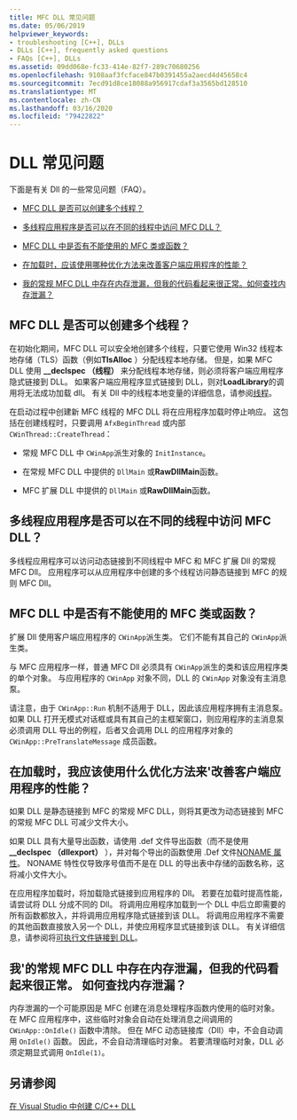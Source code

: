 ```yaml
---
title: MFC DLL 常见问题
ms.date: 05/06/2019
helpviewer_keywords:
- troubleshooting [C++], DLLs
- DLLs [C++], frequently asked questions
- FAQs [C++], DLLs
ms.assetid: 09dd068e-fc33-414e-82f7-289c70680256
ms.openlocfilehash: 9108aaf3fcface847b0391455a2aecd4d45658c4
ms.sourcegitcommit: 7ecd91d8ce18088a956917cdaf3a3565bd128510
ms.translationtype: MT
ms.contentlocale: zh-CN
ms.lasthandoff: 03/16/2020
ms.locfileid: "79422822"
---
```

# <a name="dll-frequently-asked-questions"></a>DLL 常见问题

下面是有关 Dll 的一些常见问题（FAQ）。

- [MFC DLL 是否可以创建多个线程？](#mfc_multithreaded_1)

- [多线程应用程序是否可以在不同的线程中访问 MFC DLL？](#mfc_multithreaded_2)

- [MFC DLL 中是否有不能使用的 MFC 类或函数？](#mfc_prohibited_classes)

- [在加载时，应该使用哪种优化方法来改善客户端应用程序的性能？](#mfc_optimization)

- [我的常规 MFC DLL 中存在内存泄漏，但我的代码看起来很正常。如何查找内存泄漏？](#memory_leak)

## <a name="mfc_multithreaded_1"></a>MFC DLL 是否可以创建多个线程？

在初始化期间，MFC DLL 可以安全地创建多个线程，只要它使用 Win32 线程本地存储（TLS）函数（例如**TlsAlloc** ）分配线程本地存储。 但是，如果 MFC DLL 使用 **__declspec （线程）** 来分配线程本地存储，则必须将客户端应用程序隐式链接到 DLL。 如果客户端应用程序显式链接到 DLL，则对**LoadLibrary**的调用将无法成功加载 dll。 有关 Dll 中的线程本地变量的详细信息，请参阅[线程](../cpp/thread.md)。

在启动过程中创建新 MFC 线程的 MFC DLL 将在应用程序加载时停止响应。 这包括在创建线程时，只要调用 `AfxBeginThread` 或内部 `CWinThread::CreateThread`：

- 常规 MFC DLL 中 `CWinApp`派生对象的 `InitInstance`。

- 在常规 MFC DLL 中提供的 `DllMain` 或**RawDllMain**函数。

- MFC 扩展 DLL 中提供的 `DllMain` 或**RawDllMain**函数。

## <a name="mfc_multithreaded_2"></a>多线程应用程序是否可以在不同的线程中访问 MFC DLL？

多线程应用程序可以访问动态链接到不同线程中 MFC 和 MFC 扩展 Dll 的常规 MFC Dll。 应用程序可以从应用程序中创建的多个线程访问静态链接到 MFC 的规则 MFC Dll。

## <a name="mfc_prohibited_classes"></a>MFC DLL 中是否有不能使用的 MFC 类或函数？

扩展 Dll 使用客户端应用程序的 `CWinApp`派生类。 它们不能有其自己的 `CWinApp`派生类。

与 MFC 应用程序一样，普通 MFC Dll 必须具有 `CWinApp`派生的类和该应用程序类的单个对象。 与应用程序的 `CWinApp` 对象不同，DLL 的 `CWinApp` 对象没有主消息泵。

请注意，由于 `CWinApp::Run` 机制不适用于 DLL，因此该应用程序拥有主消息泵。 如果 DLL 打开无模式对话框或具有其自己的主框架窗口，则应用程序的主消息泵必须调用 DLL 导出的例程，后者又会调用 DLL 的应用程序对象的 `CWinApp::PreTranslateMessage` 成员函数。

## <a name="mfc_optimization"></a>在加载时，我应该使用什么优化方法来&#39;改善客户端应用程序的性能？

如果 DLL 是静态链接到 MFC 的常规 MFC DLL，则将其更改为动态链接到 MFC 的常规 MFC DLL 可减少文件大小。

如果 DLL 具有大量导出函数，请使用 .def 文件导出函数（而不是使用 **__declspec （dllexport）** ），并对每个导出的函数使用 .Def 文件[NONAME 属性](exporting-functions-from-a-dll-by-ordinal-rather-than-by-name.md)。 NONAME 特性仅导致序号值而不是在 DLL 的导出表中存储的函数名称，这将减小文件大小。

在应用程序加载时，将加载隐式链接到应用程序的 Dll。 若要在加载时提高性能，请尝试将 DLL 分成不同的 Dll。 将调用应用程序加载到一个 DLL 中后立即需要的所有函数都放入，并将调用应用程序隐式链接到该 DLL。 将调用应用程序不需要的其他函数直接放入另一个 DLL，并使应用程序显式链接到该 DLL。 有关详细信息，请参阅将[可执行文件链接到 DLL](linking-an-executable-to-a-dll.md#determining-which-linking-method-to-use)。

## <a name="memory_leak"></a>我&#39;的常规 MFC DLL 中存在内存泄漏，但我的代码看起来很正常。 如何查找内存泄漏？

内存泄漏的一个可能原因是 MFC 创建在消息处理程序函数内使用的临时对象。 在 MFC 应用程序中，这些临时对象会自动在处理消息之间调用的 `CWinApp::OnIdle()` 函数中清除。 但在 MFC 动态链接库（Dll）中，不会自动调用 `OnIdle()` 函数。 因此，不会自动清理临时对象。 若要清理临时对象，DLL 必须定期显式调用 `OnIdle(1)`。

## <a name="see-also"></a>另请参阅

[在 Visual Studio 中创建 C/C++ DLL](dlls-in-visual-cpp.md)
